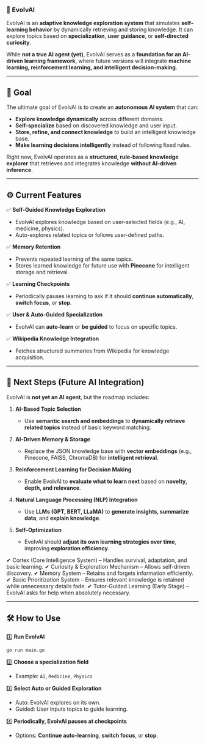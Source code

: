 ### **🧠 EvolvAI**

EvolvAI is an **adaptive knowledge exploration system** that simulates **self-learning behavior** by dynamically retrieving and storing knowledge. It can explore topics based on **specialization**, **user guidance**, or **self-directed curiosity**.

While **not a true AI agent (yet)**, EvolvAI serves as a **foundation for an AI-driven learning framework**, where future versions will integrate **machine learning, reinforcement learning, and intelligent decision-making**.

---

## **🎯 Goal**

The ultimate goal of EvolvAI is to create an **autonomous AI system** that can:

- **Explore knowledge dynamically** across different domains.
- **Self-specialize** based on discovered knowledge and user input.
- **Store, refine, and connect knowledge** to build an intelligent knowledge base.
- **Make learning decisions intelligently** instead of following fixed rules.

Right now, EvolvAI operates as a **structured, rule-based knowledge explorer** that retrieves and integrates knowledge **without AI-driven inference**.

---

## **⚙️ Current Features**

✅ **Self-Guided Knowledge Exploration**

- EvolvAI explores knowledge based on user-selected fields (e.g., AI, medicine, physics).
- Auto-explores related topics or follows user-defined paths.

✅ **Memory Retention**

- Prevents repeated learning of the same topics.
- Stores learned knowledge for future use with **Pinecone** for intelligent storage and retrieval.

✅ **Learning Checkpoints**

- Periodically pauses learning to ask if it should **continue automatically**, **switch focus**, or **stop**.

✅ **User & Auto-Guided Specialization**

- EvolvAI can **auto-learn** or **be guided** to focus on specific topics.

✅ **Wikipedia Knowledge Integration**

- Fetches structured summaries from Wikipedia for knowledge acquisition.

---

## **🚀 Next Steps (Future AI Integration)**

EvolvAI is **not yet an AI agent**, but the roadmap includes:

1. **AI-Based Topic Selection**

   - Use **semantic search and embeddings** to **dynamically retrieve related topics** instead of basic keyword matching.

2. **AI-Driven Memory & Storage**

   - Replace the JSON knowledge base with **vector embeddings** (e.g., Pinecone, FAISS, ChromaDB) for **intelligent retrieval**.

3. **Reinforcement Learning for Decision Making**

   - Enable EvolvAI to **evaluate what to learn next** based on **novelty, depth, and relevance**.

4. **Natural Language Processing (NLP) Integration**

   - Use **LLMs (GPT, BERT, LLaMA)** to **generate insights, summarize data**, and **explain knowledge**.

5. **Self-Optimization**

   - EvolvAI should **adjust its own learning strategies over time**, improving **exploration efficiency**.

✔ Cortex (Core Intelligence System) – Handles survival, adaptation, and basic learning.
✔ Curiosity & Exploration Mechanism – Allows self-driven discovery.
✔ Memory System – Retains and forgets information efficiently.
✔ Basic Prioritization System – Ensures relevant knowledge is retained while unnecessary details fade.
✔ Tutor-Guided Learning (Early Stage) – EvolvAI asks for help when absolutely necessary.

---

## **🛠️ How to Use**

1️⃣ **Run EvolvAI**

```bash
go run main.go
```

2️⃣ **Choose a specialization field**

- Example: `AI`, `Medicine`, `Physics`

3️⃣ **Select Auto or Guided Exploration**

- Auto: EvolvAI explores on its own.
- Guided: User inputs topics to guide learning.

4️⃣ **Periodically, EvolvAI pauses at checkpoints**

- Options: **Continue auto-learning**, **switch focus**, or **stop**.
